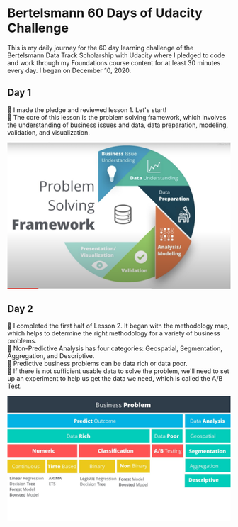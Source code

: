 # Bertelsmann 60 Days of Udacity Challenge 

This is my daily journey for the 60 day learning challenge of the Bertelsmann Data Track Scholarship with Udacity where I pledged to code and work through my Foundations course content for at least 30 minutes every day. I began on December 10, 2020.


## Day 1

:cherry_blossom: I made the pledge and reviewed lesson 1. Let's start! <br>
:cherry_blossom: The core of this lesson is the problem solving framework, which involves the understanding of business issues and data, data preparation, modeling, validation, and visualization. <br>

![The Problem Solving Framework](/images/D1_framework.png)<br>


## Day 2
:cherry_blossom: I completed the first half of Lesson 2. It began with the methodology map, which helps to determine the right methodology for a variety of business problems. <br>
:cherry_blossom: Non-Predictive Analysis has four categories: Geospatial, Segmentation, Aggregation, and Descriptive. <br>
:cherry_blossom: Predictive business problems can be data rich or data poor. <br>
:cherry_blossom: If there is not sufficient usable data to solve the problem, we'll need to set up an experiment to help us get the data we need, which is called the A/B Test. <br>

![Methodology Map](/images/D2_methodology_map.jpg)<br>


